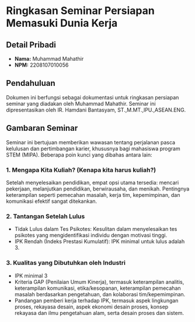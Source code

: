 # Ringkasan Seminar Persiapan Memasuki Dunia Kerja

## Detail Pribadi
- **Nama:** Muhammad Mahathir
- **NPM:** 2208107010056

## Pendahuluan
Dokumen ini berfungsi sebagai dokumentasi untuk ringkasan persiapan seminar yang diadakan oleh Muhammad Mahathir. Seminar ini dipresentasikan oleh IR. Hamdani Bantasyam, ST.,M.MT.,IPU.,ASEAN.ENG.

## Gambaran Seminar
Seminar ini bertujuan memberikan wawasan tentang perjalanan pasca kelulusan dan pertimbangan karier, khususnya bagi mahasiswa program STEM (MIPA). Beberapa poin kunci yang dibahas antara lain:

### 1. Mengapa Kita Kuliah? (Kenapa kita harus kuliah?)
Setelah menyelesaikan pendidikan, empat opsi utama tersedia: mencari pekerjaan, melanjutkan pendidikan, berwirausaha, dan menikah. Pentingnya keterampilan seperti pemecahan masalah, kerja tim, kepemimpinan, dan komunikasi efektif sangat ditekankan.

### 2. Tantangan Setelah Lulus
- Tidak Lulus dalam Tes Psikotes: Kesulitan dalam menyelesaikan tes psikotes yang mengidentifikasi individu dengan motivasi tinggi.
- IPK Rendah (Indeks Prestasi Kumulatif): IPK minimal untuk lulus adalah 3.

### 3. Kualitas yang Dibutuhkan oleh Industri
- IPK minimal 3
- Kriteria GAP (Penilaian Umum Kinerja), termasuk keterampilan analitis, keterampilan komunikasi, etika/kesopanan, keterampilan pemecahan masalah berdasarkan pengetahuan, dan kolaborasi tim/kepemimpinan.
- Pandangan pemberi kerja terhadap IPK, termasuk aspek lingkungan proses, rekayasa desain, aspek ekonomi desain proses, konsep rekayasa dan ilmu pengetahuan alam, serta desain proses dan sistem.

